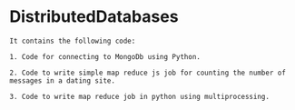 DistributedDatabases
====================
```
It contains the following code:

1. Code for connecting to MongoDb using Python.

2. Code to write simple map reduce js job for counting the number of messages in a dating site.

3. Code to write map reduce job in python using multiprocessing. 
 
